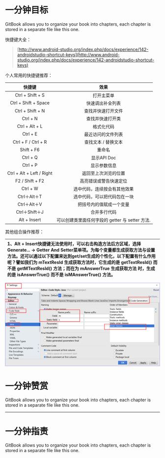 # 一分钟目标

GitBook allows you to organize your book into chapters, each chapter is stored in a separate file like this one.

快捷键大全：

> [http://www.android-studio.org/index.php/docs/experience/142-androidstudio-shortcut-keys](http://www.android-studio.org/index.php/docs/experience/142-androidstudio-shortcut-keys)

个人常用的快捷键推荐：

| 快捷键 | 效果 |
| :---: | :---: |
| Ctrl + Shift + S | 打开主菜单 |
| Ctrl + Shift + Space | 快速调出补全列表 |
| Ctrl + Shift + N | 查找并快速打开文件 |
| Ctrl + N | 查找并快速打开类 |
| Ctrl + Alt + L | 格式化代码 |
| Ctrl + E | 最近访问的文件列表 |
| Ctrl + F / Ctrl + R | 查找文本 / 替换文本 |
| Shift + F6 | 重命名 |
| Ctrl + Q | 显示API Doc |
| Ctrl + P | 显示参数信息 |
| Ctrl + Alt + Left / Right | 返回至上次浏览的位置 |
| F2 / Shift + F2 | 高亮错误或警告快速定位 |
| Ctrl + W | 选中代码，连续按会有其他效果 |
| Ctrl＋Alt＋T | 选中代码，可以把代码包在一块 |
| Ctrl＋Alt＋V | 把括号内的值赋成一个变量 |
| Ctrl＋Shift＋J | 合并多行代码 |
| Alt + Insert | 可以创建类里面任何字段的 getter 与 setter 方法. |

其他组合操作推荐：

| 1、Alt + Insert快捷键无法使用时，可以右击构造方法后方区域，选择Generate... → Getter And Setter菜单项。为每个变量都生成获取方法与设置方法。还可以通过以下配置来达到get/set生成的个性化，以下配置有什么作用呢？譬如我们为 mTextResId 生成获取方法时，它生成的是 getTextResId\(\) 而不是 getMTextResId\(\) 方法；而在为 mAnswerTrue 生成获取方法 时，生成的是 isAnswerTrue\(\) 而不是 isMAnswerTrue\(\) 方法。 |
| :--- |


![](/assets/2ILKTQXCD]HF%297NJ[%295MMOS.png)

# 一分钟赞赏

GitBook allows you to organize your book into chapters, each chapter is stored in a separate file like this one.

---

# 一分钟指责

GitBook allows you to organize your book into chapters, each chapter is stored in a separate file like this one.

